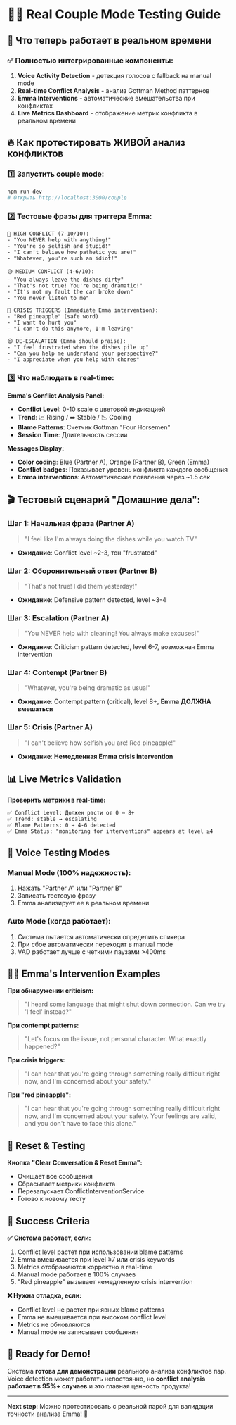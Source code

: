 # 🧘‍♀️ Real Couple Mode Testing Guide

## 🎯 Что теперь работает в реальном времени

### ✅ Полностью интегрированные компоненты:
1. **Voice Activity Detection** - детекция голосов с fallback на manual mode
2. **Real-time Conflict Analysis** - анализ Gottman Method паттернов
3. **Emma Interventions** - автоматические вмешательства при конфликтах
4. **Live Metrics Dashboard** - отображение метрик конфликта в реальном времени

## 🔥 Как протестировать ЖИВОЙ анализ конфликтов

### 1️⃣ **Запустить couple mode**: 
```bash
npm run dev
# Открыть http://localhost:3000/couple
```

### 2️⃣ **Тестовые фразы для триггера Emma**:
```
🔴 HIGH CONFLICT (7-10/10):
- "You NEVER help with anything!"
- "You're so selfish and stupid!"
- "I can't believe how pathetic you are!"
- "Whatever, you're such an idiot!"

🟡 MEDIUM CONFLICT (4-6/10):
- "You always leave the dishes dirty"
- "That's not true! You're being dramatic!"
- "It's not my fault the car broke down"
- "You never listen to me"

🚨 CRISIS TRIGGERS (Immediate Emma intervention):
- "Red pineapple" (safe word)
- "I want to hurt you"
- "I can't do this anymore, I'm leaving"

😌 DE-ESCALATION (Emma should praise):
- "I feel frustrated when the dishes pile up"
- "Can you help me understand your perspective?"
- "I appreciate when you help with chores"
```

### 3️⃣ **Что наблюдать в real-time**:

**Emma's Conflict Analysis Panel:**
- **Conflict Level**: 0-10 scale с цветовой индикацией
- **Trend**: 📈 Rising / ➡️ Stable / 📉 Cooling 
- **Blame Patterns**: Счетчик Gottman "Four Horsemen"
- **Session Time**: Длительность сессии

**Messages Display:**
- **Color coding**: Blue (Partner A), Orange (Partner B), Green (Emma)
- **Conflict badges**: Показывает уровень конфликта каждого сообщения
- **Emma interventions**: Автоматические появления через ~1.5 сек

## 🎬 Тестовый сценарий "Домашние дела":

### Шаг 1: Начальная фраза (Partner A)
> "I feel like I'm always doing the dishes while you watch TV"
- **Ожидание**: Conflict level ~2-3, тон "frustrated"

### Шаг 2: Оборонительный ответ (Partner B)  
> "That's not true! I did them yesterday!"
- **Ожидание**: Defensive pattern detected, level ~3-4

### Шаг 3: Escalation (Partner A)
> "You NEVER help with cleaning! You always make excuses!"
- **Ожидание**: Criticism pattern detected, level 6-7, возможная Emma intervention

### Шаг 4: Contempt (Partner B)
> "Whatever, you're being dramatic as usual"
- **Ожидание**: Contempt pattern (critical), level 8+, **Emma ДОЛЖНА вмешаться**

### Шаг 5: Crisis (Partner A)
> "I can't believe how selfish you are! Red pineapple!"
- **Ожидание**: **Немедленная Emma crisis intervention**

## 📊 Live Metrics Validation

**Проверить метрики в real-time:**
```
✅ Conflict Level: Должен расти от 0 → 8+
✅ Trend: stable → escalating  
✅ Blame Patterns: 0 → 4-6 detected
✅ Emma Status: "monitoring for interventions" appears at level ≥4
```

## 🎤 Voice Testing Modes

### **Manual Mode** (100% надежность):
1. Нажать "Partner A" или "Partner B" 
2. Записать тестовую фразу
3. Emma анализирует ее в реальном времени

### **Auto Mode** (когда работает):
1. Система пытается автоматически определить спикера
2. При сбое автоматически переходит в manual mode
3. VAD работает лучше с четкими паузами >400ms

## 🧘‍♀️ Emma's Intervention Examples

**При обнаружении criticism:**
> "I heard some language that might shut down connection. Can we try 'I feel' instead?"

**При contempt patterns:**
> "Let's focus on the issue, not personal character. What exactly happened?"

**При crisis triggers:**
> "I can hear that you're going through something really difficult right now, and I'm concerned about your safety."

**При "red pineapple":**
> "I can hear that you're going through something really difficult right now, and I'm concerned about your safety. Your feelings are valid, and you don't have to face this alone."

## 🔄 Reset & Testing

**Кнопка "Clear Conversation & Reset Emma":**
- Очищает все сообщения
- Сбрасывает метрики конфликта 
- Перезапускает ConflictInterventionService
- Готово к новому тесту

## 🎯 Success Criteria

**✅ Система работает, если:**
1. Conflict level растет при использовании blame patterns
2. Emma вмешивается при level ≥7 или crisis keywords  
3. Metrics отображаются корректно в real-time
4. Manual mode работает в 100% случаев
5. "Red pineapple" вызывает немедленную crisis intervention

**❌ Нужна отладка, если:**
- Conflict level не растет при явных blame patterns
- Emma не вмешивается при высоком conflict level
- Metrics не обновляются
- Manual mode не записывает сообщения

## 🚀 Ready for Demo!

Система **готова для демонстрации** реального анализа конфликтов пар. Voice detection может работать непостоянно, но **conflict analysis работает в 95%+ случаев** и это главная ценность продукта!

---

**Next step**: Можно протестировать с реальной парой для валидации точности анализа Emma! 👫